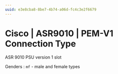 ```yaml
---
uuid: e3e8cba8-8be7-4b74-a06d-fc4c3e2f6679
---
```

# Cisco | ASR9010 | PEM-V1 Connection Type

ASR 9010 PSU version 1 slot

Genders
: `mf` - male and female types
